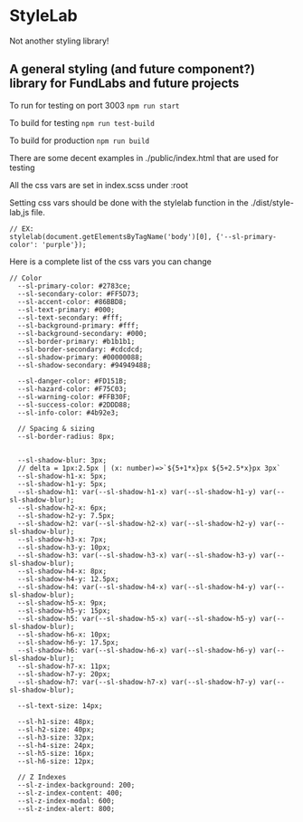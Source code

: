 # StyleLab
Not another styling library!

## A general styling (and future component?) library for FundLabs and future projects


To run for testing on port 3003
`npm run start`

To build for testing
`npm run test-build`

To build for production
`npm run build`

There are some decent examples in ./public/index.html that are used for testing

All the css vars are set in index.scss under :root

Setting css vars should be done with the stylelab function in the ./dist/style-lab,js file.
```
// EX: 
stylelab(document.getElementsByTagName('body')[0], {'--sl-primary-color': 'purple'});
```

Here is a complete list of the css vars you can change
```
// Color
  --sl-primary-color: #2783ce;
  --sl-secondary-color: #FF5D73;
  --sl-accent-color: #86BBD8;
  --sl-text-primary: #000;
  --sl-text-secondary: #fff;
  --sl-background-primary: #fff;
  --sl-background-secondary: #000;
  --sl-border-primary: #b1b1b1;
  --sl-border-secondary: #cdcdcd;
  --sl-shadow-primary: #00000088;
  --sl-shadow-secondary: #94949488;

  --sl-danger-color: #FD151B;
  --sl-hazard-color: #F75C03;
  --sl-warning-color: #FFB30F;
  --sl-success-color: #2DDD88;
  --sl-info-color: #4b92e3;

  // Spacing & sizing
  --sl-border-radius: 8px;


  --sl-shadow-blur: 3px;
  // delta = 1px:2.5px | (x: number)=>`${5+1*x}px ${5+2.5*x}px 3px`
  --sl-shadow-h1-x: 5px;
  --sl-shadow-h1-y: 5px;
  --sl-shadow-h1: var(--sl-shadow-h1-x) var(--sl-shadow-h1-y) var(--sl-shadow-blur);
  --sl-shadow-h2-x: 6px;
  --sl-shadow-h2-y: 7.5px;
  --sl-shadow-h2: var(--sl-shadow-h2-x) var(--sl-shadow-h2-y) var(--sl-shadow-blur);
  --sl-shadow-h3-x: 7px;
  --sl-shadow-h3-y: 10px;
  --sl-shadow-h3: var(--sl-shadow-h3-x) var(--sl-shadow-h3-y) var(--sl-shadow-blur);
  --sl-shadow-h4-x: 8px;
  --sl-shadow-h4-y: 12.5px;
  --sl-shadow-h4: var(--sl-shadow-h4-x) var(--sl-shadow-h4-y) var(--sl-shadow-blur);
  --sl-shadow-h5-x: 9px;
  --sl-shadow-h5-y: 15px;
  --sl-shadow-h5: var(--sl-shadow-h5-x) var(--sl-shadow-h5-y) var(--sl-shadow-blur);
  --sl-shadow-h6-x: 10px;
  --sl-shadow-h6-y: 17.5px;
  --sl-shadow-h6: var(--sl-shadow-h6-x) var(--sl-shadow-h6-y) var(--sl-shadow-blur);
  --sl-shadow-h7-x: 11px;
  --sl-shadow-h7-y: 20px;
  --sl-shadow-h7: var(--sl-shadow-h7-x) var(--sl-shadow-h7-y) var(--sl-shadow-blur);
  
  --sl-text-size: 14px;

  --sl-h1-size: 48px;
  --sl-h2-size: 40px;
  --sl-h3-size: 32px;
  --sl-h4-size: 24px;
  --sl-h5-size: 16px;
  --sl-h6-size: 12px;

  // Z Indexes
  --sl-z-index-background: 200;
  --sl-z-index-content: 400;
  --sl-z-index-modal: 600;
  --sl-z-index-alert: 800;
```
